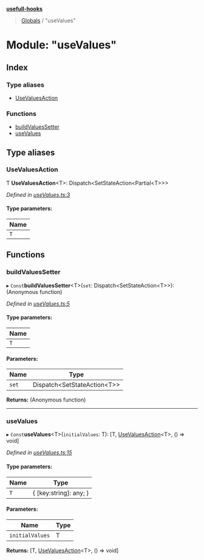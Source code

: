 **[usefull-hooks](../README.md)**

> [Globals](../README.md) / "useValues"

# Module: "useValues"

## Index

### Type aliases

* [UseValuesAction](_usevalues_.md#usevaluesaction)

### Functions

* [buildValuesSetter](_usevalues_.md#buildvaluessetter)
* [useValues](_usevalues_.md#usevalues)

## Type aliases

### UseValuesAction

Ƭ  **UseValuesAction**<T\>: Dispatch<SetStateAction<Partial<T\>\>\>

*Defined in [useValues.ts:3](https://github.com/FujiHaruka/usefull-hooks/blob/master/src/useValues.ts#L3)*

#### Type parameters:

Name |
------ |
`T` |

## Functions

### buildValuesSetter

▸ `Const`**buildValuesSetter**<T\>(`set`: Dispatch<SetStateAction<T\>\>): (Anonymous function)

*Defined in [useValues.ts:5](https://github.com/FujiHaruka/usefull-hooks/blob/master/src/useValues.ts#L5)*

#### Type parameters:

Name |
------ |
`T` |

#### Parameters:

Name | Type |
------ | ------ |
`set` | Dispatch<SetStateAction<T\>\> |

**Returns:** (Anonymous function)

___

### useValues

▸ `Const`**useValues**<T\>(`initialValues`: T): [T, [UseValuesAction](_usevalues_.md#usevaluesaction)<T\>, () => void]

*Defined in [useValues.ts:15](https://github.com/FujiHaruka/usefull-hooks/blob/master/src/useValues.ts#L15)*

#### Type parameters:

Name | Type |
------ | ------ |
`T` | { [key:string]: any;  } |

#### Parameters:

Name | Type |
------ | ------ |
`initialValues` | T |

**Returns:** [T, [UseValuesAction](_usevalues_.md#usevaluesaction)<T\>, () => void]
